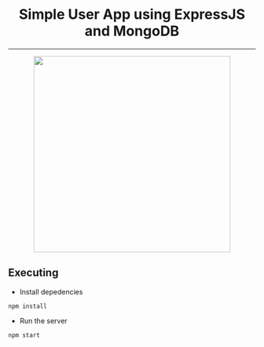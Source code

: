 <h1 align="center"> Simple User App using ExpressJS and MongoDB </h1>
<hr>

<p align="center"><img style="align:center" src="https://res.cloudinary.com/dvehyvk3d/image/upload/v1634289445/tech%20stack/express_xmzka6.svg" width="400vw" height="400vw"></p>


## Executing

* Install depedencies
```
npm install
```

* Run the server
```
npm start
```
